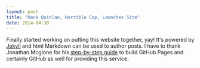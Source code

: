 ```yaml
---
layout: post
title: "Hank Quinlan, Horrible Cop, Launches Site"
date: 2014-04-30
---
```


Finally started working on putting this website together, yay! It's powered by [Jekyll](http://jekyllrb.com) and html Markdown can be used to author posts. I have to thank Jonathan Mcglone for his [step-by-step guide](http://jmcglone.com/guides/github-pages/) to build GitHub Pages and certainly GitHub as well for providing this service. 

<!--- math basics for ML book https://github.com/mml-book/mml-book.github.io/blob/master/book/mml-book.pdf --->
